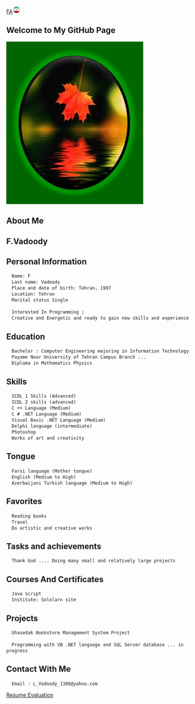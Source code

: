 

[FA](index.md)<a class="pt-trigger" href="index" data-animation="62"><img src="img/Iran.png" width="20" height="20"/></a>


## Welcome to My GitHub Page

<img src="https://raw.githubusercontent.com/Vadoody/Vadoody.github.io/main/U100.jpg">



## About Me

## F.Vadoody

## Personal Information

      Name: F
      Last name: Vadoody
      Place and date of birth: Tehran, 1997
      Location: Tehran
      Marital status Single

      Interested In Programming ; 
      Creative and Energetic and ready to gain new skills and experience

## Education

      Bachelor : Computer Engineering majoring in Information Technology
      Payame Noor University of Tehran Campus Branch ...
      Diploma in Mathematics Physics

## Skills

      ICDL 1 Skills (Advanced)
      ICDL 2 skills (advanced)
      C ++ Language (Medium)
      C # .NET Language (Medium)
      Visual Basic .NET Language (Medium)
      Delphi language (intermediate)
      Photoshop
      Works of art and creativity

## Tongue

      Farsi language (Mother tongue)
      English (Medium to High)
      Azerbaijani Turkish language (Medium to High)
      
## Favorites

      Reading books
      Travel
      Do artistic and creative works

## Tasks and achievements

      Thank God .... Doing many small and relatively large projects
  
## Courses And Certificates

      Java Script
      Institute: Sololarn site

## Projects

      Ghasedak Bookstore Management System Project

      Programming with VB .NET language and SQL Server database ... in progress

## Contact With Me

      Email : L_Vadoody_1386@yahoo.com


   [Resume Evaluation](https://github.com/Vadoody/PNU_3991_AR/blob/main/General/FV_CV_CheckList_AR_3991.pdf)
   


